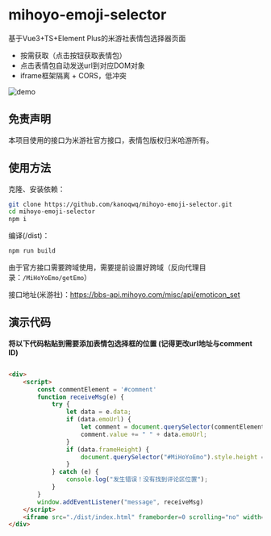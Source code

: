 # mihoyo-emoji-selector

基于Vue3+TS+Element Plus的米游社表情包选择器页面

- 按需获取（点击按钮获取表情包）
- 点击表情包自动发送url到对应DOM对象
- iframe框架隔离 + CORS，低冲突

![demo](https://github.com/kanoqwq/mihoyo-emoji-selector/blob/main/demo.gif?raw=true)

## 免责声明

本项目使用的接口为米游社官方接口，表情包版权归米哈游所有。

## 使用方法

克隆、安装依赖：

```bash
git clone https://github.com/kanoqwq/mihoyo-emoji-selector.git
cd mihoyo-emoji-selector
npm i
```

编译(/dist)：

```bash
npm run build
```

由于官方接口需要跨域使用，需要提前设置好跨域（反向代理目录：`/MiHoYoEmo/getEmo`）

接口地址(米游社)：https://bbs-api.mihoyo.com/misc/api/emoticon_set

## 演示代码

**将以下代码粘贴到需要添加表情包选择框的位置 (记得更改url地址与comment ID)**

``` html

<div>
    <script>
        const commentElement = '#comment'
        function receiveMsg(e) {
            try {
                let data = e.data;
                if (data.emoUrl) {
                    let comment = document.querySelector(commentElement);
                    comment.value += " " + data.emoUrl;
                }
                if (data.frameHeight) {
                    document.querySelector("#MiHoYoEmo").style.height = `${data.frameHeight}px`
                }
            } catch (e) {
                console.log("发生错误！没有找到评论区位置");
            }
        }
        window.addEventListener("message", receiveMsg)
    </script>
    <iframe src="./dist/index.html" frameborder=0 scrolling="no" width="100%" id="MiHoYoEmo" height="32px" style="transition:all .5s"></iframe>
</div>
```

